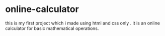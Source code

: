 # online-calculator
this is my first project which i made using html and css only . it is an online calculator for basic mathematical operations.
